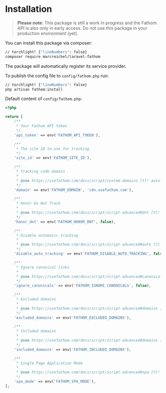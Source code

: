 # Installation

> **Please note**: This package is still a work in progress and the Fathom API is also only in early access. Do not use this package in your production environment (yet).

You can install this package via composer:

```bash
// torchlight! {"lineNumbers": false}
composer require marcreichel/laravel-fathom
```

The package will automatically register its service provider.

To publish the config file to `config/fathom.php` run:

```bash
// torchlight! {"lineNumbers": false}
php artisan fathom:install
```

Default content of `config/fathom.php`:

```php
<?php

return [
    /**
     * Your Fathom API token
     */
    'api_token' => env('FATHOM_API_TOKEN'),

    /**
     * The site ID to use for tracking
     */
    'site_id' => env('FATHOM_SITE_ID'),

    /**
     * Tracking code domain
     *
     * @see https://usefathom.com/docs/script/custom-domains [tl! autolink]
     */
    'domain' => env('FATHOM_DOMAIN', 'cdn.usefathom.com'),

    /**
     * Honor Do Not Track
     *
     * @see https://usefathom.com/docs/script/script-advanced#dnt [tl! autolink]
     */
    'honor_dnt' => env('FATHOM_HONOR_DNT', false),

    /**
     * Disable automatic tracking
     *
     * @see https://usefathom.com/docs/script/script-advanced#auto [tl! autolink]
     */
    'disable_auto_tracking' => env('FATHOM_DISABLE_AUTO_TRACKING', false),

    /**
     * Ignore canonical links
     *
     * @see https://usefathom.com/docs/script/script-advanced#canonicals [tl! autolink]
     */
    'ignore_canonicals' => env('FATHOM_IGNORE_CANONICALS', false),

    /**
     * Excluded domains
     *
     * @see https://usefathom.com/docs/script/script-advanced#domains [tl! autolink]
     */
    'excluded_domains' => env('FATHOM_EXCLUDED_DOMAINS'),

    /**
     * Included domains
     *
     * @see https://usefathom.com/docs/script/script-advanced#domains [tl! autolink]
     */
    'included_domains' => env('FATHOM_INCLUDED_DOMAINS'),

    /**
     * Single Page Application Mode
     *
     * @see https://usefathom.com/docs/script/script-advanced#spa [tl! autolink]
     */
    'spa_mode' => env('FATHOM_SPA_MODE'),
];
```
